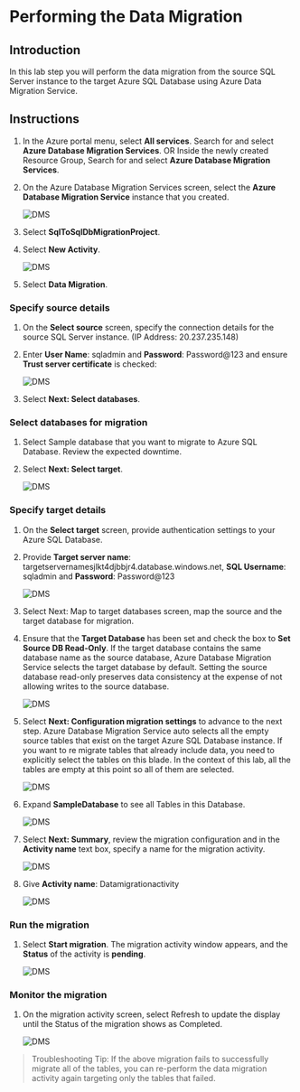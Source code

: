 # Performing the Data Migration

## Introduction

In this lab step you will perform the data migration from the source SQL Server instance to the target Azure SQL Database using Azure Data Migration Service.

## Instructions

1. In the Azure portal menu, select **All services**. Search for and select **Azure Database Migration Services**. OR Inside the newly created Resource Group, Search for and select **Azure Database Migration Services**.

2. On the Azure Database Migration Services screen, select the **Azure Database Migration Service** instance that you created.

    ![DMS](assets/01.png)

3. Select **SqlToSqlDbMigrationProject**.

4. Select **New Activity**.

    ![DMS](assets/01.png)

5. Select **Data Migration**.

### Specify source details

1. On the **Select source** screen, specify the connection details for the source SQL Server instance. (IP Address: 20.237.235.148)

2. Enter **User Name**: sqladmin and **Password**: Password@123 and ensure **Trust server certificate** is checked:

    ![DMS](assets/01.png)

3. Select **Next: Select databases**.

### Select databases for migration

1. Select Sample database that you want to migrate to Azure SQL Database. Review the expected downtime.

2. Select **Next: Select target**.

    ![DMS](assets/01.png)

### Specify target details

1. On the **Select target** screen, provide authentication settings to your Azure SQL Database.

2. Provide **Target server name**: targetservernamesjlkt4djbbjr4.database.windows.net, **SQL Username**: sqladmin and **Password**: Password@123

    ![DMS](assets/01.png)

3. Select Next: Map to target databases screen, map the source and the target database for migration.

4. Ensure that the **Target Database** has been set and check the box to **Set Source DB Read-Only**.
If the target database contains the same database name as the source database, Azure Database Migration Service selects the target database by default.
Setting the source database read-only preserves data consistency at the expense of not allowing writes to the source database.

    ![DMS](assets/01.png)

5. Select **Next: Configuration migration settings** to advance to the next step. Azure Database Migration Service auto selects all the empty source tables that exist on the target Azure SQL Database instance. If you want to re migrate tables that already include data, you need to explicitly select the tables on this blade. In the context of this lab, all the tables are empty at this point so all of them are selected.

    ![DMS](assets/01.png)

6. Expand **SampleDatabase** to see all Tables in this Database.

    ![DMS](assets/01.png)

7. Select **Next: Summary**, review the migration configuration and in the **Activity name** text box, specify a name for the migration activity.

    ![DMS](assets/01.png)

8. Give **Activity name**:   Datamigrationactivity

    ![DMS](assets/01.png)
   
### Run the migration

1. Select **Start migration**. The migration activity window appears, and the **Status** of the activity is **pending**.

    ![DMS](assets/01.png)

### Monitor the migration

1. On the migration activity screen, select Refresh to update the display until the Status of the migration shows as Completed.

    ![DMS](assets/01.png)

> Troubleshooting Tip: If the above migration fails to successfully migrate all of the tables, you can re-perform the data migration activity again targeting only the tables that failed.











